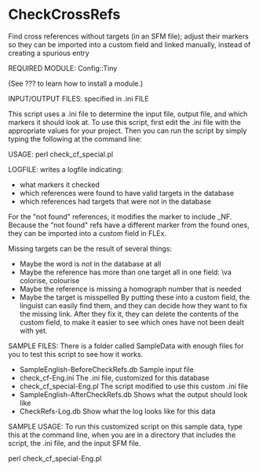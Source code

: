 # CheckCrossRefs
Find cross references without targets (in an SFM file); adjust their markers so they can be imported into a custom field and linked manually, instead of creating a spurious entry

REQUIRED MODULE:  Config::Tiny

(See ??? to learn how to install a module.)

INPUT/OUTPUT FILES: specified in .ini FILE

This script uses a .ini file to determine the input file, output file, and which markers it should look at.
To use this script, first edit the .ini file with the appropriate values for your project.
Then you can run the script by simply typing the following at the command line:

USAGE:  perl check_cf_special.pl

LOGFILE: writes a logfile indicating:
 * what markers it checked
 * which references were found to have valid targets in the database
 * which references had targets that were not in the database

For the "not found" references, it modifies the marker to include _NF.  Because the "not found"
refs have a different marker from the found ones, they can be imported into a custom field in FLEx.

Missing targets can be the result of several things:
 - Maybe the word is not in the database at all
 - Maybe the reference has more than one target all in one field:  \va colorise, colourise
 - Maybe the reference is missing a homograph number that is needed
 - Maybe the target is misspelled
By putting these into a custom field, the linguist can easily find them, and they can decide how they want to fix the missing link.  After they fix it, they can delete the contents of the custom field, to make it easier to see which ones have not been dealt with yet.

SAMPLE FILES:
 There is a folder called SampleData with enough files for you to test this script to see
 how it works.
  * SampleEnglish-BeforeCheckRefs.db	Sample input file
  * check_cf-Eng.ini					The .ini file, customized for this database
  * check_cf_special-Eng.pl				The script modified to use this custom .ini file
  * SampleEnglish-AfterCheckRefs.db		Shows what the output should look like
  * CheckRefs-Log.db					Show what the log looks like for this data
  
SAMPLE USAGE:
 To run this customized script on this sample data, type this at the command line, when
 you are in a directory that includes the script, the .ini file, and the input SFM file.
 
   perl check_cf_special-Eng.pl
   
 